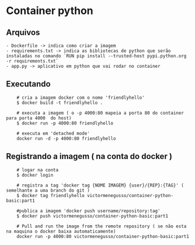 # Container python

## Arquivos

    - Dockerfile -> indica como criar a imagem
    - requirements.txt -> indica as bibliotecas de python que serão instaladas no comando `RUN pip install --trusted-host pypi.python.org -r requirements.txt`
    - app.py -> aplicativo em python que vai rodar no container

## Executando

```
    # cria a imagem docker com o nome 'friendlyhello'
    $ docker build -t friendlyhello .

    # executa a imagem ( o -p 4000:80 mapeia a porta 80 do container para porta 4000  do host)
    $ docker run -p 4000:80 friendlyhello

    # executa em 'detached mode'
    docker run -d -p 4000:80 friendlyhello

```

## Registrando a imagem ( na conta do docker )

```
    # logar na conta
    $ docker login

    # registra a tag 'docker tag {NOME IMAGEM} {user}/{REP}:{TAG}' ( semelhante a uma branch do git )
    $ docker tag friendlyhello victormenegusso/container-python-basic:part1

    #publica a imagem 'docker push username/repository:tag'
    $ docker push victormenegusso/container-python-basic:part1

    # Pull and run the image from the remote repository ( se não esta na maquina o docker baixa automaticamente)
    docker run -p 4000:80 victormenegusso/container-python-basic:part1

``` 